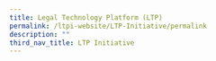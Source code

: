 ```yaml
---
title: Legal Technology Platform (LTP)
permalink: /ltpi-website/LTP-Initiative/permalink
description: ""
third_nav_title: LTP Initiative
---
```

